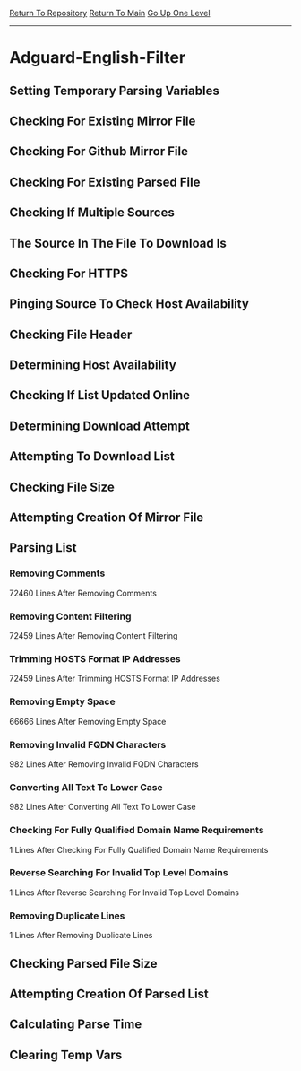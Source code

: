 [Return To Repository](https://github.com/deathbybandaid/piholeparser/)
[Return To Main](https://github.com/deathbybandaid/piholeparser/blob/master/RecentRunLogs/Mainlog.md)
[Go Up One Level](https://github.com/deathbybandaid/piholeparser/blob/master/RecentRunLogs/TopLevelScripts/30-Processing-External-Blacklists.md)
____________________________________
# Adguard-English-Filter
## Setting Temporary Parsing Variables
## Checking For Existing Mirror File
## Checking For Github Mirror File
## Checking For Existing Parsed File
## Checking If Multiple Sources
## The Source In The File To Download Is
## Checking For HTTPS
## Pinging Source To Check Host Availability
## Checking File Header
## Determining Host Availability
## Checking If List Updated Online
## Determining Download Attempt
## Attempting To Download List
## Checking File Size
## Attempting Creation Of Mirror File
## Parsing List
### Removing Comments
72460 Lines After Removing Comments
### Removing Content Filtering
72459 Lines After Removing Content Filtering
### Trimming HOSTS Format IP Addresses
72459 Lines After Trimming HOSTS Format IP Addresses
### Removing Empty Space
66666 Lines After Removing Empty Space
### Removing Invalid FQDN Characters
982 Lines After Removing Invalid FQDN Characters
### Converting All Text To Lower Case
982 Lines After Converting All Text To Lower Case
### Checking For Fully Qualified Domain Name Requirements
1 Lines After Checking For Fully Qualified Domain Name Requirements
### Reverse Searching For Invalid Top Level Domains
1 Lines After Reverse Searching For Invalid Top Level Domains
### Removing Duplicate Lines
1 Lines After Removing Duplicate Lines
## Checking Parsed File Size
## Attempting Creation Of Parsed List
## Calculating Parse Time
## Clearing Temp Vars
